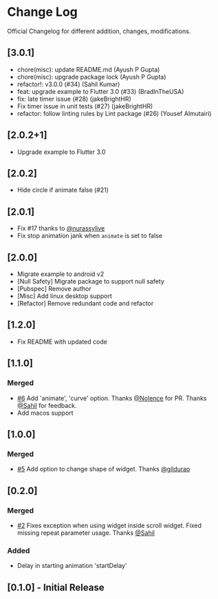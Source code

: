 # Change Log

Official Changelog for different addition, changes, modifications.

## [3.0.1]

- chore(misc): update README.md (Ayush P Gupta)
- chore(misc): upgrade package lock (Ayush P Gupta)
- refactor!: v3.0.0 (#34) (Sahil Kumar)
- feat: upgrade example to Flutter 3.0 (#33) (BradInTheUSA)
- fix: late timer issue (#28) (jakeBrightHR)
- Fix timer issue in unit tests (#27) (jakeBrightHR)
- refactor: follow linting rules by Lint package (#26) (Yousef Almutairi)

## [2.0.2+1]

- Upgrade example to Flutter 3.0

## [2.0.2]

- Hide circle if animate false (#21)

## [2.0.1]

- Fix #17 thanks to [@nurassylive](@nurassylive)
- Fix stop animation jank when `animate` is set to false

## [2.0.0]

- Migrate example to android v2
- [Null Safety] Migrate package to support null safety
- [Pubspec] Remove author
- [Misc] Add linux desktop support
- [Refactor] Remove redundant code and refactor

## [1.2.0]

- Fix README with updated code

## [1.1.0]

### Merged

- [#6](https://github.com/apgapg/avatar_glow/pull/6) Add 'animate', 'curve' option.
  Thanks [@Nolence](https://github.com/Nolence) for PR. Thanks [@Sahil](https://github.com/xsahil03x) for feedback.
- Add macos support

## [1.0.0]

### Merged

- [#5](https://github.com/apgapg/avatar_glow/pull/5) Add option to change shape of widget.
  Thanks [@gildurao](https://github.com/gildurao)

## [0.2.0]

### Merged

- [#2](https://github.com/apgapg/avatar_glow/issues/2) Fixes exception when using widget inside scroll widget. Fixed
  missing repeat parameter usage. Thanks [@Sahil](https://github.com/xsahil03x)

### Added

- Delay in starting animation 'startDelay'

## [0.1.0] - Initial Release
